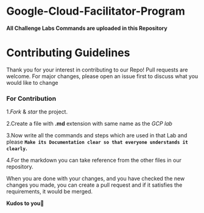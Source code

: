# Google-Cloud-Facilitator-Program

**All Challenge Labs Commands are uploaded in this Repository**

# Contributing Guidelines
Thank you for your interest in contributing to our Repo! 
Pull requests are welcome. For major changes, please open an issue first to discuss what you would like to change
### For Contribution
1.*Fork* & *star* the project.

2.Create a file with **.md** extension with same name as the *GCP lab*

3.Now write all the commands and steps which are used in that Lab and please **`Make its Documentation clear so that everyone understands it clearly`.**

4.For the markdown you can take reference from the other files in our repository. 

When you are done with your changes, and you have checked the new changes you made, you can create a pull request and if it satisfies the requirements, it would be merged.

**Kudos to you**🎈
